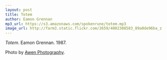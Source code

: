 ```yaml
---
layout: post
title: Totem
author: Eamon Grennan
mp3_url: https://s3.amazonaws.com/spokenrune/totem.mp3
image_url: http://farm3.static.flickr.com/2659/4002308583_89a0de96ba_z.jpg
---
```


_Totem_.  Eamon Grennan.  1987.

Photo by [Awen Photography](http://www.awen-photography.com/).

